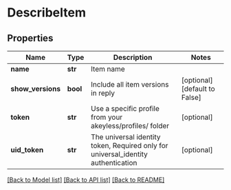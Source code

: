 # DescribeItem

## Properties
Name | Type | Description | Notes
------------ | ------------- | ------------- | -------------
**name** | **str** | Item name | 
**show_versions** | **bool** | Include all item versions in reply | [optional] [default to False]
**token** | **str** | Use a specific profile from your akeyless/profiles/ folder | [optional] 
**uid_token** | **str** | The universal identity token, Required only for universal_identity authentication | [optional] 

[[Back to Model list]](../README.md#documentation-for-models) [[Back to API list]](../README.md#documentation-for-api-endpoints) [[Back to README]](../README.md)


